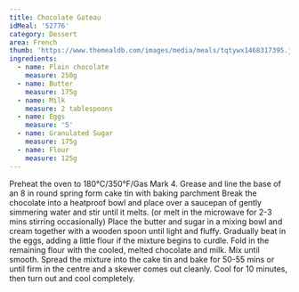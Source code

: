 ```yaml
---
title: Chocolate Gateau
idMeal: '52776'
category: Dessert
area: French
thumb: 'https://www.themealdb.com/images/media/meals/tqtywx1468317395.jpg'
ingredients:
  - name: Plain chocolate
    measure: 250g
  - name: Butter
    measure: 175g
  - name: Milk
    measure: 2 tablespoons
  - name: Eggs
    measure: '5'
  - name: Granulated Sugar
    measure: 175g
  - name: Flour
    measure: 125g
---
```

Preheat the oven to 180°C/350°F/Gas Mark 4. Grease and line the base of an 8 in round spring form cake tin with baking parchment
Break the chocolate into a heatproof bowl and place over a saucepan of gently simmering water and stir until it melts. (or melt in the microwave for 2-3 mins stirring occasionally)
Place the butter and sugar in a mixing bowl and cream together with a wooden spoon until light and fluffy. Gradually beat in the eggs, adding a little flour if the mixture begins to curdle. Fold in the remaining flour with the cooled, melted chocolate and milk. Mix until smooth.
Spread the mixture into the cake tin and bake for 50-55 mins or until firm in the centre and a skewer comes out cleanly. Cool for 10 minutes, then turn out and cool completely.
